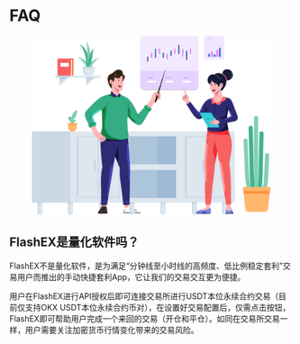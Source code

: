 # FAQ

<figure><img src="../../.gitbook/assets/Group 47302 (2).png" alt="" width="563"><figcaption></figcaption></figure>

## FlashEX是量化软件吗？

FlashEX不是量化软件，是为满足“分钟线至小时线的高频度、低比例稳定套利”交易用户而推出的手动快捷套利App，它让我们的交易交互更为便捷。

用户在FlashEX进行API授权后即可连接交易所进行USDT本位永续合约交易（目前仅支持OKX USDT本位永续合约币对），在设置好交易配置后，仅需点击按钮，FlashEX即可帮助用户完成一个来回的交易（开仓和平仓）。如同在交易所交易一样，用户需要关注加密货币行情变化带来的交易风险。

